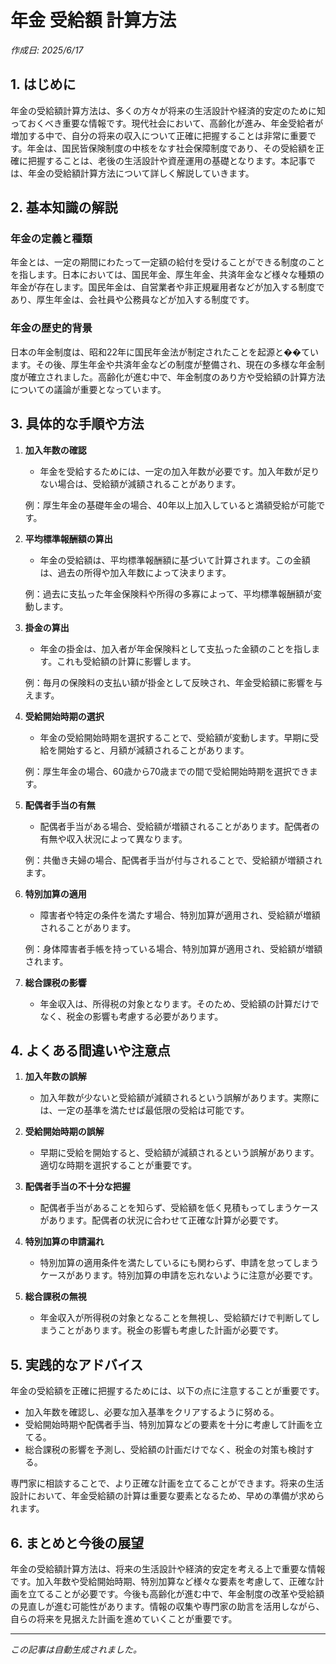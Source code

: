# 年金 受給額 計算方法

*作成日: 2025/6/17*

## 1. はじめに

年金の受給額計算方法は、多くの方々が将来の生活設計や経済的安定のために知っておくべき重要な情報です。現代社会において、高齢化が進み、年金受給者が増加する中で、自分の将来の収入について正確に把握することは非常に重要です。年金は、国民皆保険制度の中核をなす社会保障制度であり、その受給額を正確に把握することは、老後の生活設計や資産運用の基礎となります。本記事では、年金の受給額計算方法について詳しく解説していきます。

## 2. 基本知識の解説

### 年金の定義と種類
年金とは、一定の期間にわたって一定額の給付を受けることができる制度のことを指します。日本においては、国民年金、厚生年金、共済年金など様々な種類の年金が存在します。国民年金は、自営業者や非正規雇用者などが加入する制度であり、厚生年金は、会社員や公務員などが加入する制度です。

### 年金の歴史的背景
日本の年金制度は、昭和22年に国民年金法が制定されたことを起源と��ています。その後、厚生年金や共済年金などの制度が整備され、現在の多様な年金制度が確立されました。高齢化が進む中で、年金制度のあり方や受給額の計算方法についての議論が重要となっています。

## 3. 具体的な手順や方法

1. **加入年数の確認**
   - 年金を受給するためには、一定の加入年数が必要です。加入年数が足りない場合は、受給額が減額されることがあります。

   例：厚生年金の基礎年金の場合、40年以上加入していると満額受給が可能です。

2. **平均標準報酬額の算出**
   - 年金の受給額は、平均標準報酬額に基づいて計算されます。この金額は、過去の所得や加入年数によって決まります。

   例：過去に支払った年金保険料や所得の多寡によって、平均標準報酬額が変動します。

3. **掛金の算出**
   - 年金の掛金は、加入者が年金保険料として支払った金額のことを指します。これも受給額の計算に影響します。

   例：毎月の保険料の支払い額が掛金として反映され、年金受給額に影響を与えます。

4. **受給開始時期の選択**
   - 年金の受給開始時期を選択することで、受給額が変動します。早期に受給を開始すると、月額が減額されることがあります。

   例：厚生年金の場合、60歳から70歳までの間で受給開始時期を選択できます。

5. **配偶者手当の有無**
   - 配偶者手当がある場合、受給額が増額されることがあります。配偶者の有無や収入状況によって異なります。

   例：共働き夫婦の場合、配偶者手当が付与されることで、受給額が増額されます。

6. **特別加算の適用**
   - 障害者や特定の条件を満たす場合、特別加算が適用され、受給額が増額されることがあります。

   例：身体障害者手帳を持っている場合、特別加算が適用され、受給額が増額されます。

7. **総合課税の影響**
   - 年金収入は、所得税の対象となります。そのため、受給額の計算だけでなく、税金の影響も考慮する必要があります。

## 4. よくある間違いや注意点

1. **加入年数の誤解**
   - 加入年数が少ないと受給額が減額されるという誤解があります。実際には、一定の基準を満たせば最低限の受給は可能です。

2. **受給開始時期の誤解**
   - 早期に受給を開始すると、受給額が減額されるという誤解があります。適切な時期を選択することが重要です。

3. **配偶者手当の不十分な把握**
   - 配偶者手当があることを知らず、受給額を低く見積もってしまうケースがあります。配偶者の状況に合わせて正確な計算が必要です。

4. **特別加算の申請漏れ**
   - 特別加算の適用条件を満たしているにも関わらず、申請を怠ってしまうケースがあります。特別加算の申請を忘れないように注意が必要です。

5. **総合課税の無視**
   - 年金収入が所得税の対象となることを無視し、受給額だけで判断してしまうことがあります。税金の影響も考慮した計画が必要です。

## 5. 実践的なアドバイス

年金の受給額を正確に把握するためには、以下の点に注意することが重要です。
- 加入年数を確認し、必要な加入基準をクリアするように努める。
- 受給開始時期や配偶者手当、特別加算などの要素を十分に考慮して計画を立てる。
- 総合課税の影響を予測し、受給額の計画だけでなく、税金の対策も検討する。

専門家に相談することで、より正確な計画を立てることができます。将来の生活設計において、年金受給額の計算は重要な要素となるため、早めの準備が求められます。

## 6. まとめと今後の展望

年金の受給額計算方法は、将来の生活設計や経済的安定を考える上で重要な情報です。加入年数や受給開始時期、特別加算など様々な要素を考慮して、正確な計画を立てることが必要です。今後も高齢化が進む中で、年金制度の改革や受給額の見直しが進む可能性があります。情報の収集や専門家の助言を活用しながら、自らの将来を見据えた計画を進めていくことが重要です。

---
*この記事は自動生成されました。*